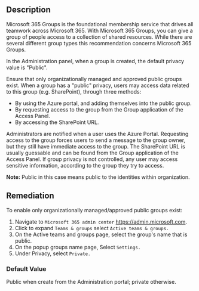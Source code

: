 ## Description

Microsoft 365 Groups is the foundational membership service that drives all teamwork across Microsoft 365. With Microsoft 365 Groups, you can give a group of people access to a collection of shared resources. While there are several different group types this recommendation concerns Microsoft 365 Groups.

In the Administration panel, when a group is created, the default privacy value is "Public".

Ensure that only organizationally managed and approved public groups exist. When a group has a "public" privacy, users may access data related to this group (e.g. SharePoint), through three methods:
  - By using the Azure portal, and adding themselves into the public group.
  - By requesting access to the group from the Group application of the Access Panel.
  - By accessing the SharePoint URL.

Administrators are notified when a user uses the Azure Portal. Requesting access to the group forces users to send a message to the group owner, but they still have immediate access to the group. The SharePoint URL is usually guessable and can be found from the Group application of the Access Panel. If group privacy is not controlled, any user may access sensitive information, according to the group they try to access.

**Note:**  Public in this case means public to the identities within organization.

## Remediation

To enable only organizationally managed/approved public groups exist:

1. Navigate to `Microsoft 365 admin center` https://admin.microsoft.com.
2. Click to expand `Teams & groups` select `Active teams & groups.`
3. On the Active teams and groups page, select the group's name that is public.
4. On the popup groups name page, Select `Settings.`
5. Under Privacy, select `Private.`

### Default Value

Public when create from the Administration portal; private otherwise.
